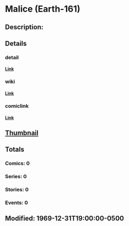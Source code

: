 # Malice (Earth-161)
## Description: 
## Details
### detail
#### [Link](http://marvel.com/characters/1344/malice?utm_campaign=apiRef&utm_source=225578a89fc76f3d20fbffda5d17a88d)
### wiki
#### [Link](http://marvel.com/universe/Malice?utm_campaign=apiRef&utm_source=225578a89fc76f3d20fbffda5d17a88d)
### comiclink
#### [Link](http://marvel.com/comics/characters/1011229/malice_earth-161?utm_campaign=apiRef&utm_source=225578a89fc76f3d20fbffda5d17a88d)
## [Thumbnail](http://i.annihil.us/u/prod/marvel/i/mg/b/40/image_not_available.jpg)
## Totals
### Comics: 0
### Series: 0
### Stories: 0
### Events: 0
## Modified: 1969-12-31T19:00:00-0500
